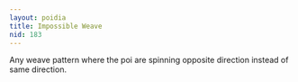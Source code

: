```yaml
---
layout: poidia
title: Impossible Weave
nid: 183
---
```


Any weave pattern where the poi are spinning opposite direction instead of same direction.

